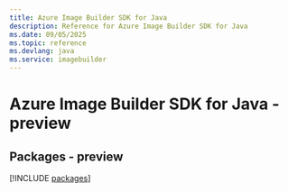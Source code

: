 ```yaml
---
title: Azure Image Builder SDK for Java
description: Reference for Azure Image Builder SDK for Java
ms.date: 09/05/2025
ms.topic: reference
ms.devlang: java
ms.service: imagebuilder
---
```

# Azure Image Builder SDK for Java - preview
## Packages - preview
[!INCLUDE [packages](image-builder-index.md)]
